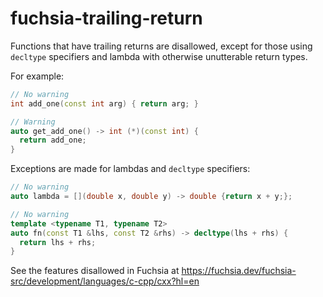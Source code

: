 # fuchsia-trailing-return

Functions that have trailing returns are disallowed, except for those
using `decltype` specifiers and lambda with otherwise unutterable return
types.

For example:

```c++
// No warning
int add_one(const int arg) { return arg; }

// Warning
auto get_add_one() -> int (*)(const int) {
  return add_one;
}
```

Exceptions are made for lambdas and `decltype` specifiers:

```c++
// No warning
auto lambda = [](double x, double y) -> double {return x + y;};

// No warning
template <typename T1, typename T2>
auto fn(const T1 &lhs, const T2 &rhs) -> decltype(lhs + rhs) {
  return lhs + rhs;
}
```

See the features disallowed in Fuchsia at
<https://fuchsia.dev/fuchsia-src/development/languages/c-cpp/cxx?hl=en>
